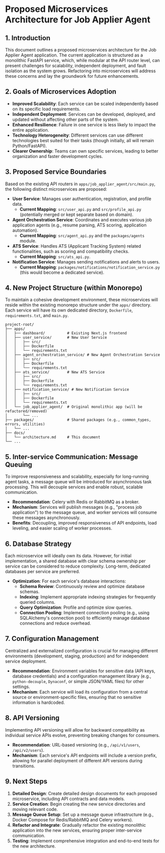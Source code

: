 # Proposed Microservices Architecture for Job Applier Agent

## 1. Introduction

This document outlines a proposed microservices architecture for the Job Applier Agent application. The current application is structured as a monolithic FastAPI service, which, while modular at the API router level, can present challenges for scalability, independent deployment, and fault isolation as the system grows. Refactoring into microservices will address these concerns and lay the groundwork for future enhancements.

## 2. Goals of Microservices Adoption

*   **Improved Scalability**: Each service can be scaled independently based on its specific load requirements.
*   **Independent Deployment**: Services can be developed, deployed, and updated without affecting other parts of the system.
*   **Enhanced Resilience**: Failure in one service is less likely to impact the entire application.
*   **Technology Heterogeneity**: Different services can use different technologies best suited for their tasks (though initially, all will remain Python/FastAPI).
*   **Clearer Ownership**: Teams can own specific services, leading to better organization and faster development cycles.

## 3. Proposed Service Boundaries

Based on the existing API routers in `apps/job_applier_agent/src/main.py`, the following distinct microservices are proposed:

*   **User Service**: Manages user authentication, registration, and profile data.
    *   **Current Mapping**: `src/user_api.py` and `src/profile_api.py` (potentially merged or kept separate based on domain).
*   **Agent Orchestration Service**: Coordinates and executes various job application agents (e.g., resume parsing, ATS scoring, application automation).
    *   **Current Mapping**: `src/agent_api.py` and the `packages/agents` module.
*   **ATS Service**: Handles ATS (Applicant Tracking System) related functionalities, such as scoring and compatibility checks.
    *   **Current Mapping**: `src/ats_api.py`.
*   **Notification Service**: Manages sending notifications and alerts to users.
    *   **Current Mapping**: `packages/notifications/notification_service.py` (this would become a dedicated service).

## 4. New Project Structure (within Monorepo)

To maintain a cohesive development environment, these microservices will reside within the existing monorepo structure under the `apps/` directory. Each service will have its own dedicated directory, `Dockerfile`, `requirements.txt`, and `main.py`.

```
project-root/
├── apps/
│   ├── dashboard/          # Existing Next.js frontend
│   ├── user_service/       # New User Service
│   │   ├── src/
│   │   ├── Dockerfile
│   │   └── requirements.txt
│   ├── agent_orchestration_service/ # New Agent Orchestration Service
│   │   ├── src/
│   │   ├── Dockerfile
│   │   └── requirements.txt
│   ├── ats_service/        # New ATS Service
│   │   ├── src/
│   │   ├── Dockerfile
│   │   └── requirements.txt
│   ├── notification_service/ # New Notification Service
│   │   ├── src/
│   │   ├── Dockerfile
│   │   └── requirements.txt
│   └── job_applier_agent/  # Original monolithic app (will be refactored/removed)
│       └── ...
├── packages/               # Shared packages (e.g., common_types, errors, utilities)
│   └── ...
├── docs/
│   └── architecture.md     # This document
└── ...
```

## 5. Inter-service Communication: Message Queuing

To improve responsiveness and scalability, especially for long-running agent tasks, a message queue will be introduced for asynchronous task processing. This will decouple services and enable robust, scalable communication.

*   **Recommendation**: Celery with Redis or RabbitMQ as a broker.
*   **Mechanism**: Services will publish messages (e.g., "process job application") to the message queue, and worker services will consume these messages asynchronously.
*   **Benefits**: Decoupling, improved responsiveness of API endpoints, load leveling, and easier scaling of worker processes.

## 6. Database Strategy

Each microservice will ideally own its data. However, for initial implementation, a shared database with clear schema ownership per service can be considered to reduce complexity. Long-term, dedicated databases per service are preferred.

*   **Optimization**: For each service's database interactions:
    *   **Schema Review**: Continuously review and optimize database schemas.
    *   **Indexing**: Implement appropriate indexing strategies for frequently queried columns.
    *   **Query Optimization**: Profile and optimize slow queries.
    *   **Connection Pooling**: Implement connection pooling (e.g., using SQLAlchemy's connection pool) to efficiently manage database connections and reduce overhead.

## 7. Configuration Management

Centralized and externalized configuration is crucial for managing different environments (development, staging, production) and for independent service deployment.

*   **Recommendation**: Environment variables for sensitive data (API keys, database credentials) and a configuration management library (e.g., `python-decouple`, `Dynaconf`, or simple JSON/YAML files) for other settings.
*   **Mechanism**: Each service will load its configuration from a central source or environment-specific files, ensuring that no sensitive information is hardcoded.

## 8. API Versioning

Implementing API versioning will allow for backward compatibility as individual service APIs evolve, preventing breaking changes for consumers.

*   **Recommendation**: URL-based versioning (e.g., `/api/v1/users`, `/api/v2/users`).
*   **Mechanism**: Each service's API endpoints will include a version prefix, allowing for parallel deployment of different API versions during transitions.

## 9. Next Steps

1.  **Detailed Design**: Create detailed design documents for each proposed microservice, including API contracts and data models.
2.  **Service Creation**: Begin creating the new service directories and moving relevant code.
3.  **Message Queue Setup**: Set up a message queue infrastructure (e.g., Docker Compose for Redis/RabbitMQ and Celery workers).
4.  **Refactor and Integrate**: Gradually refactor the existing monolithic application into the new services, ensuring proper inter-service communication.
5.  **Testing**: Implement comprehensive integration and end-to-end tests for the new architecture.